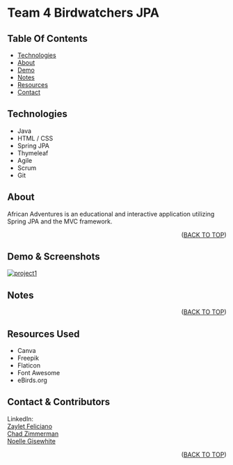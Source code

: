 # Team 4 Birdwatchers JPA

<div id="top"></div>

## Table Of Contents

- <a href="#lang">Technologies</a>
- <a href="#about">About</a>
- <a href="#demo">Demo</a>
- <a href="#notes">Notes</a>
- <a href="#resources">Resources</a>
- <a href="#contact">Contact</a>

<div id ="lang">

## Technologies

- Java
- HTML / CSS
- Spring JPA
- Thymeleaf
- Agile
- Scrum
- Git

<!-- About -->
<div id ="about">

## About

African Adventures is an educational and interactive application utilizing Spring JPA and the MVC framework.

<p align="right">(<a href="#top">BACK TO TOP</a>)</p>

<div id ="demo">

## Demo & Screenshots

<a href='https://postimg.cc/XZsTMXHT' target='_blank'><img src='https://i.postimg.cc/MTwxQQyK/project1.png' border='0' alt='project1'/></a>

<div id ="notes">

## Notes

<p align="right">(<a href="#top">BACK TO TOP</a>)</p>

<div id ="resources">

## Resources Used

- Canva
- Freepik
- Flaticon
- Font Awesome
- eBirds.org

<div id="contact">

## Contact & Contributors

LinkedIn:
<br><a href="https://www.linkedin.com/in/zayletfeliciano/">Zaylet Feliciano</a>
<br><a href="https://www.linkedin.com/in/chad-zimmerman-4b4b35220/">Chad Zimmerman</a>
<br><a href="https://www.linkedin.com/in/noellegisewhite/">Noelle Gisewhite</a>

<p align="right">(<a href="#top">BACK TO TOP</a>)</p>
